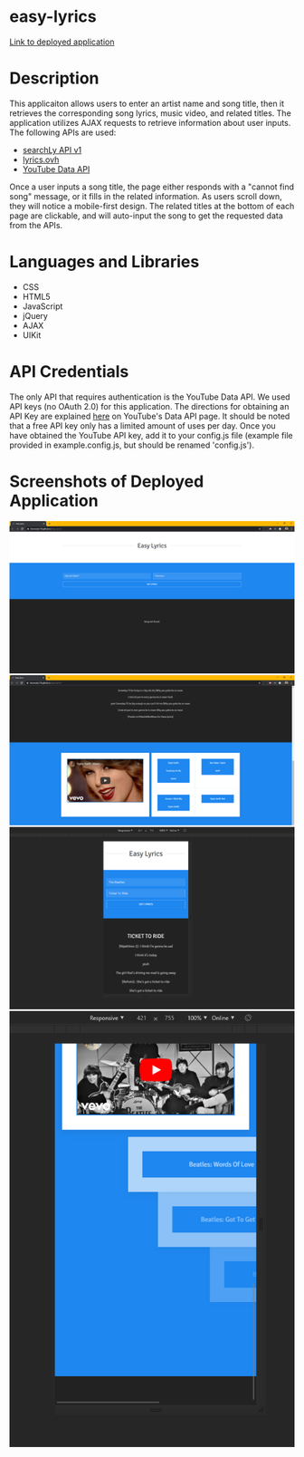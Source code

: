 # easy-lyrics

[Link to deployed application](https://tkennedy118.github.io/easy-lyrics/)

# Description
This applicaiton allows users to enter an artist name and song title, then it retrieves the corresponding song lyrics, music video, and related titles. The application utilizes AJAX requests to retrieve information about user inputs. The following APIs are used:

* [searchLy API v1](https://searchly.asuarez.dev/docs/v1)
* [lyrics.ovh](https://lyricsovh.docs.apiary.io/#)
* [YouTube Data API](https://developers.google.com/youtube/v3)

Once a user inputs a song title, the page either responds with a "cannot find song" message, or it fills in the related information. As users scroll down, they will notice a mobile-first design. The related titles at the bottom of each page are clickable, and will auto-input the song to get the requested data from the APIs. 

# Languages and Libraries
* CSS
* HTML5
* JavaScript
* jQuery
* AJAX
* UIKit

# API Credentials
The only API that requires authentication is the YouTube Data API. We used API keys (no OAuth 2.0) for this application. The directions for obtaining an API Key are explained [here](https://developers.google.com/youtube/registering_an_application) on YouTube's Data API page. It should be noted that a free API key only has a limited amount of uses per day. Once you have obtained the YouTube API key, add it to your config.js file (example file provided in example.config.js, but should be renamed 'config.js').

# Screenshots of Deployed Application
![image-1](resources/image-1.png)
![image-2](resources/image-2.png)
![image-3](resources/image-3.png)
![image-4](resources/image-4.png)
